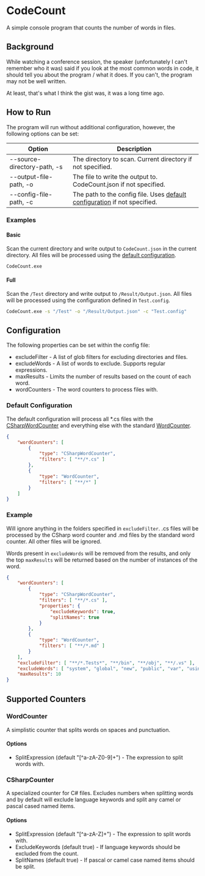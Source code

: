 # CodeCount

A simple console program that counts the number of words in files.

## Background

While watching a conference session, the speaker (unfortunately I can't remember who it was) said if you look at the most common words in code, it should tell you about the program / what it does. If you can't, the program may not be well written.

At least, that's what I think the gist was, it was a long time ago.

## How to Run

The program will run without additional configuration, however, the following options can be set:

| Option                      | Description                                                         |
|-----------------------------|---------------------------------------------------------------------|
| --source-directory-path, -s | The directory to scan. Current directory if not specified.          |
| --output-file-path, -o      | The file to write the output to. CodeCount.json if not specified.   |
| --config-file-path, -c      | The path to the config file. Uses [default configuration](#default-configuration) if not specified. |    

### Examples

#### Basic

Scan the current directory and write output to `CodeCount.json` in the current directory. All files will be processed using the [default configuration](#default-configuration).

```cmd
CodeCount.exe
```

#### Full

Scan the `/Test` directory and write output to `/Result/Output.json`. All files will be processed using the configuration defined in `Test.config`.

```cmd
CodeCount.exe -s "/Test" -o "/Result/Output.json" -c "Test.config"
```

## Configuration

The following properties can be set within the config file:

- excludeFilter - A list of glob filters for excluding directories and files.
- excludeWords - A list of words to exclude. Supports regular expressions.
- maxResults - Limits the number of results based on the count of each word.
- wordCounters - The word counters to process files with.

### Default Configuration

The default configuration will process all *.cs files with the [CSharpWordCounter](#csharpcounter) and everything else with the standard [WordCounter](#wordcounter).

```json
{
    "wordCounters": [
        {
            "type": "CSharpWordCounter",
            "filters": [ "**/*.cs" ]
        },
        {
            "type": "WordCounter",
            "filters": [ "**/*" ]
        }
    ]
}
```

### Example

Will ignore anything in the folders specified in `excludeFilter`. .cs files will be processed by the CSharp word counter and .md files by the standard word counter. All other files will be ignored.

Words present in `excludeWords` will be removed from the results, and only the top `maxResults` will be returned based on the number of instances of the word.

```json
{
    "wordCounters": [
        {
            "type": "CSharpWordCounter",
            "filters": [ "**/*.cs" ],
            "properties": {
                "excludeKeywords": true,
                "splitNames": true
            }
        },
        {
            "type": "WordCounter",
            "filters": [ "**/*.md" ]
        }
    ],
    "excludeFilter": [ "**/*.Tests*", "**/bin", "**/obj", "**/.vs" ],
    "excludeWords": [ "system", "global", "new", "public", "var", "using" ],
    "maxResults": 10
}
```

## Supported Counters

### WordCounter

A simplistic counter that splits words on spaces and punctuation.

#### Options

- SplitExpression (default "[^a-zA-Z0-9]+") - The expression to split words with.

### CSharpCounter

A specialized counter for C# files. Excludes numbers when splitting words and by default will exclude language keywords and split any camel or pascal cased named items.

#### Options

- SplitExpression (default "[^a-zA-Z]+") - The expression to split words with.
- ExcludeKeywords (default true) - If language keywords should be excluded from the count.
- SplitNames (default true) - If pascal or camel case named items should be split.
